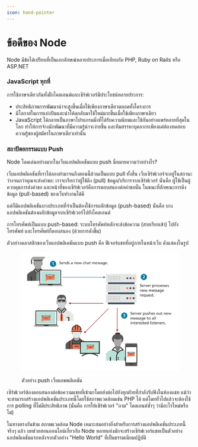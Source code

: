 ```yaml
---
icon: hand-pointer
---
```


# ข้อดีของ Node

Node มีข้อได้เปรียบที่เป็นเอกลักษณ์หลายประการเมื่อเทียบกับ PHP, Ruby on Rails หรือ ASP.NET

### JavaScript ทุกที่

การใช้ภาษาเดียวกันทั้งฝั่งไคลเอนต์และเซิร์ฟเวอร์มีประโยชน์หลายประการ:

* ประสิทธิภาพการพัฒนาน่าจะสูงขึ้นเมื่อใช้เพียงภาษาเดียวตลอดทั้งโครงการ
* มีโอกาสในการแบ่งปันและนำโค้ดกลับมาใช้ใหม่มากขึ้นเมื่อใช้เพียงภาษาเดียว
* JavaScript ได้กลายเป็นภาษาโปรแกรมมิ่งที่ได้รับความนิยมและใช้กันอย่างแพร่หลายที่สุดในโลก ทำให้การจ้างนักพัฒนาที่มีความรู้น่าจะง่ายขึ้น และทีมสรรหาบุคลากรเพียงแค่ต้องทดสอบความรู้ของผู้สมัครในภาษาเดียวเท่านั้น

### สถาปัตยกรรมแบบ Push

Node โดดเด่นอย่างมากในเว็บแอปพลิเคชันแบบ push นี่หมายความว่าอย่างไร?&#x20;

เว็บแอปพลิเคชันที่เราได้ลองทำมาจนถึงตอนนี้ล้วนเป็นแบบ pull ทั้งสิ้น เว็บเซิร์ฟเวอร์จะอยู่ในสถานะว่างจนกว่าคุณจะส่งคำขอ: เราจะเรียกว่าผู้ใช้ดึง (pull) ข้อมูล/บริการจากเซิร์ฟเวอร์ นั่นคือ ผู้ใช้เป็นผู้ควบคุมการส่งคำขอ และหน้าที่ของเซิร์ฟเวอร์คือการตอบสนองต่อคำขอนั้น ในขณะที่ลักษณะการดึงข้อมูล (pull-based) ของเว็บทำงานได้ดี&#x20;

แต่ก็มีแอปพลิเคชันบางประเภทที่จำเป็นต้องใช้การผลักข้อมูล (push-based) นั่นคือ บางแอปพลิเคชันต้องผลักข้อมูลจากเซิร์ฟเวอร์ไปยังไคลเอนต์&#x20;

การโทรศัพท์เป็นแบบ push-based: ระบบโทรศัพท์หลักจะส่งข้อความ (สายเรียกเข้า) ไปยังโทรศัพท์ และโทรศัพท์ก็ตอบสนอง (ด้วยการดังขึ้น)

ตัวอย่างคลาสสิกของเว็บแอปพลิเคชันแบบ push คือ ฟีเจอร์แชทที่อยู่ภายในหน้าเว็บ ดังแสดงในรูป

<figure><img src="../../.gitbook/assets/image.png" alt=""><figcaption><p>ตัวอย่าง push เว็บแอพพลิเคชัน</p></figcaption></figure>

เซิร์ฟเวอร์ต้องตอบสนองต่อข้อความแชทที่เข้ามาโดยส่งต่อไปยังทุกฝ่ายที่กำลังรับฟังในห้องแชท แม้ว่าจะสามารถสร้างแอปพลิเคชันประเภทนี้โดยใช้สภาพแวดล้อมเช่น PHP ได้ แต่โดยทั่วไปแล้วจะต้องใช้การ polling ที่ไม่มีประสิทธิภาพ (นั่นคือ การให้เซิร์ฟเวอร์ "ถาม" ไคลเอนต์ซ้ำๆ ว่ามีอะไรใหม่หรือไม่)&#x20;

ในทางตรงกันข้าม สภาพแวดล้อม Node เหมาะสมอย่างยิ่งสำหรับการสร้างแอปพลิเคชันประเภทนี้ จริงๆ แล้ว บทช่วยสอนออนไลน์เกี่ยวกับ Node หลายแห่งมักจะสร้างเซิร์ฟเวอร์แชทเป็นตัวอย่างแอปพลิเคชันแรกหลังจากตัวอย่าง "Hello World" ที่เป็นธรรมเนียมปฏิบัติ





